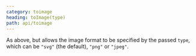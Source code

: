 ```yaml
---
category: toimage
heading: toImage(type)
path: api/toimage
---
```



As above, but allows the image format to be specified by the passed `type`, which can be `"svg"` (the default), `"png"` or `"jpeg"`.

